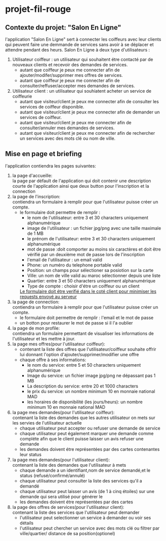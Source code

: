 <h1> projet-fil-rouge</h1>
<h2>Contexte du projet: "Salon En Ligne"</h2>
l'application "Salon En Ligne" sert à connecter les coiffeurs avec leur clients qui peuvent faire une demmande de services sans avoir à se déplacer et attendre pendant des heurs.
Salon En Ligne à deux type d'utilisateurs :
<ol>
  <li>
           Utilisateur coiffeur : un utilisateur qui souhaitent étre contacté par de nouveaux clients et recevoir des demandes de services.
        <ul>
          <li>autant que coiffeur je peux me connecter afin de ajouter/modifer/supprimer mes offres de services.</li>
          <li>autant que coiffeur je peux me connecter afin de consulter/reffuser/accepter mes demandes de services.</li>
        </ul>
  </li>
  <li>
            Utilisateur client : un utilisateur qui souhiatent acheter un service de coiffeurie
      <ul>
        <li>autant que visiteur/client je peux me connecter afin de consulter les services de coiffeur disponible.</li>
        <li>autant que visiteur/client je peux me connecter afin de demander un services de coiffeur.</li>
        <li>autant que visiteur/client je peux me connecter afin de consulter/annuler mes demandes de services.</li>
        <li>autant que visiteur/client je peux me connecter afin de rechercher un services avec des mots clé ou nom de ville.</li>
    </ul>
  </li>
</ol>
<h2>Mise en page et briefing </h2>
l'application contiendra les pages suivantes:<br>
<ol>
  <li>
    la page d'accueille:
        <br>la page par défault de l'application qui doit contenir une description courte de l'application ainsi que deux button pour l'inscription et la connection
    </li>
  <li>
        la page de l'inscription:<br>contiendra un formulaire à remplir pour que l'utilisateur puisse créer un compte.
      <ul>
        <li>
            le formulaire doit permettre de remplir :
             <ul>
                <li>
                    le nom de l'utilisateur: entre 3 et 30 characters uniquement alphanumérique
                </li>
                <li>
                    image de l'utilisateur : un fichier jpg/png avec une taille maximale de 1 MB
                </li>
                <li>
                    le prénom de l'utilisateur: entre 3 et 30 characters uniquement alphanumérique
                </li>
                <li>mot de passe :doit comporter au moins six caractères et doit être vérifié par un deuxième mot de passe lors de l'inscription</li>
                <li>
                    l'email de l'utilisateur : un email valid
                </li>
                <li>Phone: un numéro du telephone portable valid 
                </li>
                <li>
                    Position: un champs pour sélectioner sa posiotion sur la carte 
                </li>
                <li>
                    Ville: un nom de ville valid au maroc sélectionner depuis une liste  
                </li>
                <li>
                    Quartier: entre 3 et 50 characters uniquement alphanumérique  
                </li>
                <li>
                    Type de compte : choisir d'étre un coiffeur ou un client  
                </li>
            </ul>
            <u>
                Le formulaire doit étre verifié dans le coté client pour minimiser les requests envoyé au serveur
            </u>
        </li>
    </ul>
  </li>
  <li>
        la page de connection:<br>contiendra un formulaire à remplir pour que l'utilisateur puisse créer un compte.
      <ul>
        <li>
            le formulaire doit permettre de remplir : l'email et le mot de passe
        </li>
        <li>
            un botton pour restaurer le mot de passe si il l'a oublier
        </li>
        </ul>
    </li><li>
        la page de mon profile:<br>contiendra un formulaire permettant de visualiser les informations de l'utilisateur et les mettre à jour.
  <li>
        la page mes offres(pour l'utilisateur coiffeur):<br>
        <ul>
        <li>contenant la liste des offres que l'utilisateur/coiffeur souhaite offrir lui donnant l'option d'ajouter/supprimer/modifier une offre
        </li>
        <li>
        chaque offre à ses informations:
            <ul>
                <li>le nom du service: entre 5 et 50 characters uniquement alphanumérique </li>
                <li>Image du service: un fichier image jpg/png ne dépassant pas 1 MB </li>
                <li>La description du service: entre 20 et 1000 characters</li>
                <li>le prix du service: un nombre minimum 10 en monnaie national MAD</li>
                <li>les horaires de disponibilité (les jours/heurs): un nombre minimum 10 en monnaie national MAD</li>
            </ul>
        </ul>
    </li>
  <li>
        la page mes demandes(pour l'utilisateur coiffeur):<br>contenant la liste des demandes que  les autres utilisateur on mets sur les servies de l'utilisateur actuelle
        <ul>
            <li>chaque utilisateur peut accepter ou refuser une demande de service </li>
            <li>chaque utilisateur peut également marquer une demande comme compléte afin que le client puisse laisser un avis refuser une demande </li>
            <li>les demandes doivent étre représentées par des cartes contenantes leur status</li>
        </ul>
    </li>
  <li>
        la page mes demandes(pour l'utilisateur client):<br>contenant la liste des demandes que l'utilisateur à mets
        <ul>
            <li>chaque demande a un identifiant,nom de service demandé,et le status (refusé/confirmé/annulé)</li>
            <li>chaque utilisateur peut consulter la liste des services qu'il a demandé </li>
            <li>chaque utilisateur peut laisser un avis (de 1 à cinq étoiles) sur une demande qui sera utilisé pour générer le  </li>
            <li>les demandes doivent étre représentées par des cartes</li>
        </ul>
    </li>
  <li>
        la page des offres de services(pour l'utilisateur client):<br>contenant la liste des services que l'utilisateur peut demander
        <ul>
            <li>l'utilisateur peut selectionner un service à demander ou voir ses détails</li>
            <li>l'utilisateur peut chercher un service avec des mots clé ou filtrer par ville/quartier/ distance de sa position(optionel)</li>
        </ul>
    </li>
</ol>



